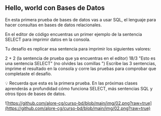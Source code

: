 ## Hello, world con Bases de Datos

En esta primera prueba de bases de datos vas a usar SQL, el lenguaje para hacer consultas en bases de datos relacionales.

En el editor de código encuentras un primer ejemplo de la sentencia SELECT para imprimir datos en la consola.

Tu desafío es replicar esa sentencia para imprimir los siguientes valores:

2 + 2 (la sentencia de prueba que ya encuentras en el editor)
18/3
"Esto es una sentencia SELECT" (no olvides las comillas ")
Escribe las 3 sentencias, imprime el resultado en la consola y corre las pruebas para comprobar que completaste el desafío.

💡 Recuerda que esta es la primera prueba. En las próximas clases aprenderás a profundidad cómo funciona SELECT, más sentencias SQL y otros tipos de bases de datos.

 ![https://github.com/alore-cg/curso-bd/blob/main/img/02.png?raw=true](https://github.com/alore-cg/curso-bd/blob/main/img/02.png?raw=true)
